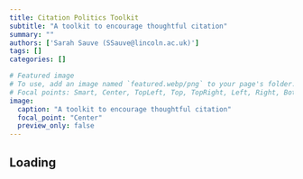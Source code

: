 ```yaml
---
title: Citation Politics Toolkit
subtitle: "A toolkit to encourage thoughtful citation"
summary: ""
authors: ['Sarah Sauve (SSauve@lincoln.ac.uk)']
tags: []
categories: []

# Featured image
# To use, add an image named `featured.webp/png` to your page's folder.
# Focal points: Smart, Center, TopLeft, Top, TopRight, Left, Right, BottomLeft, Bottom, BottomRight.
image:
  caption: "A toolkit to encourage thoughtful citation"
  focal_point: "Center"
  preview_only: false
---
```


## Loading 

